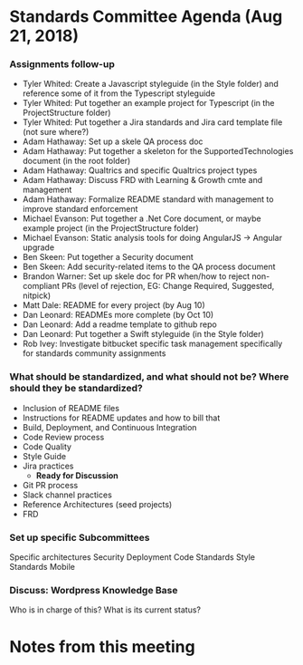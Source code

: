 # Standards Committee Agenda (Aug 21, 2018)

### Assignments follow-up

* Tyler Whited: Create a Javascript styleguide (in the Style folder) and reference some of it from the Typescript styleguide
* Tyler Whited: Put together an example project for Typescript (in the ProjectStructure folder)
* Tyler Whited: Put together a Jira standards and Jira card template file (not sure where?)
* Adam Hathaway: Set up a skele QA process doc
* Adam Hathaway: Put together a skeleton for the SupportedTechnologies document (in the root folder)
* Adam Hathaway: Qualtrics and specific Qualtrics project types
* Adam Hathaway: Discuss FRD with Learning & Growth cmte and management
* Adam Hathaway: Formalize README standard with management to improve standard enforcement
* Michael Evanson: Put together a .Net Core document, or maybe example project (in the ProjectStructure folder)
* Michael Evanson: Static analysis tools for doing AngularJS -> Angular upgrade
* Ben Skeen: Put together a Security document
* Ben Skeen: Add security-related items to the QA process document
* Brandon Warner: Set up skele doc for PR when/how to reject non-compliant PRs (level of rejection, EG: Change Required, Suggested, nitpick)
* Matt Dale: README for every project (by Aug 10)
* Dan Leonard: READMEs more complete (by Oct 10)
* Dan Leonard: Add a readme template to github repo
* Dan Leonard: Put together a Swift styleguide (in the Style folder)
* Rob Ivey: Investigate bitbucket specific task management specifically for standards community assignments


### What should be standardized, and what should not be? Where should they be standardized?

* Inclusion of README files
* Instructions for README updates and how to bill that
* Build, Deployment, and Continuous Integration
* Code Review process
* Code Quality
* Style Guide
* Jira practices
  * __Ready for Discussion__
* Git PR process
* Slack channel practices
* Reference Architectures (seed projects)
* FRD


### Set up specific Subcommittees

Specific architectures
Security
Deployment
Code Standards
Style Standards
Mobile

### Discuss: Wordpress Knowledge Base
Who is in charge of this?
What is its current status?

# Notes from this meeting
